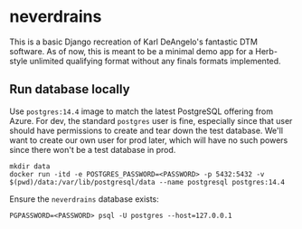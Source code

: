 # neverdrains

This is a basic Django recreation of Karl DeAngelo's fantastic DTM software. As of now, this is meant to be a minimal demo app for a Herb-style unlimited qualifying format without any finals formats implemented.

## Run database locally

Use `postgres:14.4` image to match the latest PostgreSQL offering from Azure. For dev, the standard `postgres` user is fine, especially since that user should have permissions to create and tear down the test database. We'll want to create our own user for prod later, which will have no such powers since there won't be a test database in prod.

```
mkdir data
docker run -itd -e POSTGRES_PASSWORD=<PASSWORD> -p 5432:5432 -v $(pwd)/data:/var/lib/postgresql/data --name postgresql postgres:14.4
```

Ensure the `neverdrains` database exists:
```
PGPASSWORD=<PASSWORD> psql -U postgres --host=127.0.0.1
```
